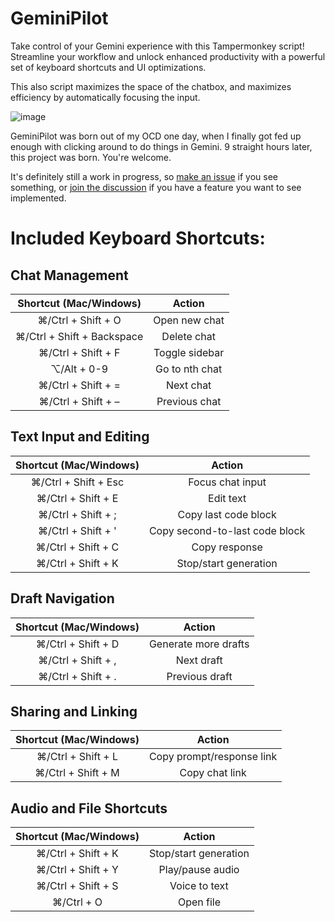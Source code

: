 # GeminiPilot
Take control of your Gemini experience with this Tampermonkey script! Streamline your workflow and unlock enhanced productivity with a powerful set of keyboard shortcuts and UI optimizations. 

This also script maximizes the space of the chatbox, and maximizes efficiency by automatically focusing the input.

![image](https://github.com/HenryGetz/GeminiPilot/assets/109257119/10e8faed-6c26-4255-aaf8-cd5fe53b5738)


GeminiPilot was born out of my OCD one day, when I finally got fed up enough with clicking around to do things in Gemini. 9 straight hours later, this project was born. You're welcome.

It's definitely still a work in progress, so [make an issue](https://github.com/HenryGetz/GeminiPilot/issues/new/choose) if you see something, or [join the discussion](https://github.com/HenryGetz/GeminiPilot/discussions) if you have a feature you want to see implemented.


# Included Keyboard Shortcuts:


## Chat Management

|   Shortcut (Mac/Windows)   |     Action     |
|:--------------------------:|:--------------:|
| ⌘/Ctrl + Shift + O         | Open new chat  |
| ⌘/Ctrl + Shift + Backspace | Delete chat    |
| ⌘/Ctrl + Shift + F         | Toggle sidebar |
| ⌥/Alt + 0-9                | Go to nth chat |
| ⌘/Ctrl + Shift + =         | Next chat      |
| ⌘/Ctrl + Shift + –         | Previous chat  |


## Text Input and Editing

| Shortcut (Mac/Windows) |             Action            |
|:----------------------:|:-----------------------------:|
|  ⌘/Ctrl + Shift + Esc  |        Focus chat input       |
|   ⌘/Ctrl + Shift + E   |           Edit text           |
|   ⌘/Ctrl + Shift + ;   |      Copy last code block     |
|   ⌘/Ctrl + Shift + '   |Copy second-to-last code block |
|   ⌘/Ctrl + Shift + C   |         Copy response         |
|   ⌘/Ctrl + Shift + K   |     Stop/start generation     |


## Draft Navigation

| Shortcut (Mac/Windows) |        Action        |
|:----------------------:|:--------------------:|
|   ⌘/Ctrl + Shift + D   | Generate more drafts |
|   ⌘/Ctrl + Shift + ,   |      Next draft      |
|   ⌘/Ctrl + Shift + .   |    Previous draft    |


## Sharing and Linking

| Shortcut (Mac/Windows) |           Action          |
|:----------------------:|:-------------------------:|
|   ⌘/Ctrl + Shift + L   | Copy prompt/response link |
|   ⌘/Ctrl + Shift + M   |       Copy chat link      |


## Audio and File Shortcuts

| Shortcut (Mac/Windows) |         Action        |
|:----------------------:|:---------------------:|
|   ⌘/Ctrl + Shift + K   | Stop/start generation |
|   ⌘/Ctrl + Shift + Y   |    Play/pause audio   |
|   ⌘/Ctrl + Shift + S   |     Voice to text     |
|       ⌘/Ctrl + O       |       Open file       |
